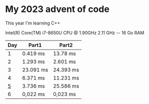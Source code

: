 # My 2023 advent of code

This year I'm learning C++ 

Intel(R) Core(TM) i7-8650U CPU @ 1.90GHz   2.11 GHz -- 16 Go RAM

| Day | Part1 | Part2 |
| --- | ----- | ----- |
| 1   | 0.419 ms | 13.78 ms |
| 2   | 1.293 ms | 2.601 ms |
| 3   | 23.091 ms | 24.393 ms |
| 4   | 6.371 ms | 11.231 ms |
| [5](./05/README.md)   | 3.736 ms | 25.586 ms |
| 6   | 0,022 ms | 0,023 ms|